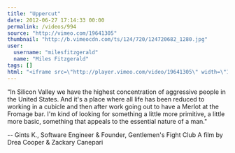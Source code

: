 ```yaml
---
title: "Uppercut"
date: 2012-06-27 17:14:33 00:00
permalink: /videos/994
source: "http://vimeo.com/19641305"
thumbnail: "http://b.vimeocdn.com/ts/124/720/124720682_1280.jpg"
user:
  username: "milesfitzgerald"
  name: "Miles Fitzgerald"
tags: []
html: "<iframe src=\"http://player.vimeo.com/video/19641305\" width=\"1280\" height=\"720\" frameborder=\"0\" webkitAllowFullScreen mozallowfullscreen allowFullScreen></iframe>"
---
```


“In Silicon Valley we have the highest concentration of aggressive people in the United States. And it's a place where all life has been reduced to working in a cubicle and then after work going out to have a Merlot at the Fromage bar. I'm kind of looking for something a little more primitive, a little more basic, something that appeals to the essential nature of a man." 

-- Gints K., Software Engineer & Founder, Gentlemen's Fight Club
A film by Drea Cooper & Zackary Canepari